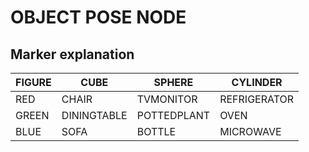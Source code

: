 # OBJECT POSE NODE

## Marker explanation

| FIGURE | CUBE | SPHERE | CYLINDER |
| -- | -- | -- | -- |
| RED | CHAIR | TVMONITOR | REFRIGERATOR |
| GREEN | DININGTABLE | POTTEDPLANT | OVEN |
| BLUE | SOFA| BOTTLE | MICROWAVE |
